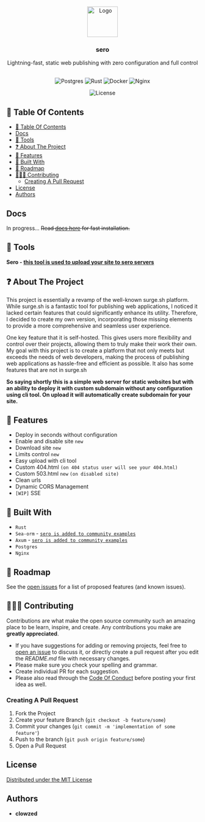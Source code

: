 <br/>
<p align="center">
    <img src="https://raw.githubusercontent.com/clowzed/sero/12c8a570755b2f0c1fb570167ce7dcc4b0c323e9/logo.svg" alt="Logo" width="80" height="80">

  <h3 align="center">sero</h3>

  <p align="center">
    Lightning-fast, static web publishing with zero configuration and full control
    <br/>
    <br/>
<div align = "center">

![Postgres](https://img.shields.io/badge/postgres-%23316192.svg?style=for-the-badge&logo=postgresql&logoColor=white)
![Rust](https://img.shields.io/badge/rust-%23000000.svg?style=for-the-badge&logo=rust&logoColor=white)
![Docker](https://img.shields.io/badge/docker-%230db7ed.svg?style=for-the-badge&logo=docker&logoColor=white)
![Nginx](https://img.shields.io/badge/nginx-%23009639.svg?style=for-the-badge&logo=nginx&logoColor=white)

![License](https://img.shields.io/badge/license-MIT-green?style=for-the-badge)

</div>
</p>
</p>

## 📖 Table Of Contents

- [📖 Table Of Contents](#-table-of-contents)
- [Docs](#docs)
- [🔧 Tools](#-tools)
- [❓ About The Project](#-about-the-project)
- [🚀 Features](#-features)
- [🔌 Built With](#-built-with)
- [📍 Roadmap](#-roadmap)
- [🧑‍🤝‍🧑 Contributing](#-contributing)
  - [Creating A Pull Request](#creating-a-pull-request)
- [License](#license)
- [Authors](#authors)

## Docs

In progress...
~~Read [docs here]("http://sero-docs.clowzed.ru") for fast installation.~~

## 🔧 Tools

**Sero - [this tool is used to upload your site to sero servers](https://github.com/clowzed/seroup)**

## ❓ About The Project

This project is essentially a revamp of the well-known surge.sh platform. While surge.sh is a fantastic tool for publishing web applications, I noticed it lacked certain features that could significantly enhance its utility. Therefore, I decided to create my own version, incorporating those missing elements to provide a more comprehensive and seamless user experience.

One key feature that it is self-hosted. This gives users more flexibility and control over their projects, allowing them to truly make their work their own. My goal with this project is to create a platform that not only meets but exceeds the needs of web developers, making the process of publishing web applications as hassle-free and efficient as possible. It also has some features that are not in surge.sh

**So saying shortly this is a simple web server for static websites but with an ability to deploy it with custom subdomain without any configuration using cli tool. On upload it will automatically create subdomain for your site.**

## 🚀 Features

- Deploy in seconds without configuration
- Enable and disable site `new`
- Download site `new`
- Limits control `new`
- Easy upload with cli tool
- Custom 404.html `(on 404 status user will see your 404.html)`
- Custom 503.html `new` `(on disabled site)`
- Clean urls
- Dynamic CORS Management
- `[WIP]` SSE

## 🔌 Built With

- `Rust`
- `Sea-orm` - [`sero is added to community examples`](https://github.com/SeaQL/sea-orm/blob/06c632712f3d167df0cda742dd228661b953ab7f/COMMUNITY.md?plain=1#L28)
- `Axum` - [`sero is added to community examples`](https://github.com/tokio-rs/axum/blob/d7258bf009194cf2f242694e673759d1dbf8cfc0/ECOSYSTEM.md?plain=1#L78)
- `Postgres`
- `Nginx`

## 📍 Roadmap

See the [open issues](https://github.com/clowzed/sero/issues) for a list of proposed features (and known issues).

## 🧑‍🤝‍🧑 Contributing

Contributions are what make the open source community such an amazing place to be learn, inspire, and create. Any contributions you make are **greatly appreciated**.

- If you have suggestions for adding or removing projects, feel free to [open an issue](https://github.com/clowzed/sero/issues/new) to discuss it, or directly create a pull request after you edit the _README.md_ file with necessary changes.
- Please make sure you check your spelling and grammar.
- Create individual PR for each suggestion.
- Please also read through the [Code Of Conduct](https://github.com/clowzed/sero/blob/main/CODE_OF_CONDUCT.md) before posting your first idea as well.

### Creating A Pull Request

1. Fork the Project
2. Create your feature Branch (`git checkout -b feature/some`)
3. Commit your changes (`git commit -m 'implementation of some feature'`)
4. Push to the branch (`git push origin feature/some`)
5. Open a Pull Request

## License

[Distributed under the MIT License](https://github.com/clowzed/sero/blob/master/LICENSE)

## Authors

- **clowzed**
